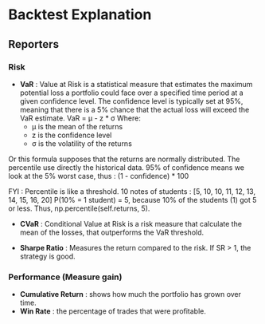 # Backtest Explanation

## Reporters
### Risk
- **VaR** : Value at Risk is a statistical measure that estimates the maximum potential loss a portfolio could face over a specified time period at a given confidence level.
The confidence level is typically set at 95%, meaning that there is a 5% chance that the actual loss will exceed the VaR estimate.
VaR = μ - z * σ
Where:
  - μ is the mean of the returns
  - z is the confidence level
  - σ is the volatility of the returns

Or this formula supposes that the returns are normally distributed.
The percentile use directly the historical data.
95% of confidence means we look at the 5% worst case, thus :
(1 - confidence) * 100 

FYI : Percentile is like a threshold.
10 notes of students :
[5, 10, 10, 11, 12, 13, 14, 15, 16, 20]
P(10% = 1 student) = 5, because 10% of the students (1) got 5 or less.
Thus, np.percentile(self.returns, 5).

- **CVaR** : Conditional Value at Risk is a risk measure that calculate the mean of the losses, that
outperforms the VaR threshold.

- **Sharpe Ratio** : Measures the return compared to the risk.
If SR > 1, the strategy is good.

### Performance (Measure gain)
- **Cumulative Return** : shows how much the portfolio has grown over time.
- **Win Rate** : the percentage of trades that were profitable.
